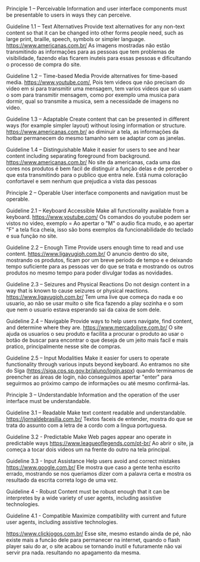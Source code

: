 Principle 1 – Perceivable
Information and user interface components must be presentable to users in ways they can perceive.

Guideline 1.1 – Text Alternatives
Provide text alternatives for any non-text content so that it can be changed into other forms people need, such as large print, braille, speech, symbols or simpler language.
https://www.americanas.com.br/
As imagens mostradas não estão transmitindo as informações para as pessoas que tem problemas de visibilidade, fazendo elas ficarem
inuteis para essas pessoas e dificultando o processo de compra do site.

Guideline 1.2 – Time-based Media
Provide alternatives for time-based media. 
https://www.youtube.com/, Pois tem videos que não precisam do video em si para transmitir uma mensagem, tem varios 
videos que só usam o som para transmitir mensagem, como por exemplo uma musica para dormir, qual so transmite a musica, sem a necessidade de imagens no video.


Guideline 1.3 – Adaptable
Create content that can be presented in different ways (for example simpler layout) without losing information or structure.
https://www.americanas.com.br/
ao diminuir a tela, as informações da hotbar permanecem do mesmo tamanho sem se adaptar com as janelas.

Guideline 1.4 – Distinguishable
Make it easier for users to see and hear content including separating foreground from background.
https://www.americanas.com.br/
No site da americanas, cada uma das cores nos produtos é bem facil de distinguir a função delas e de perceber o que esta transmitindo para o publico que entra nele.
Está numa coloração confortavel e sem nenhum que prejudica a vista das pessoas

  Principle 2 – Operable
User interface components and navigation must be operable.


Guideline 2.1 – Keyboard Accessible
Make all functionality available from a keyboard.
https://www.youtube.com/
Os comandos do youtube podem ser vistos no video, exemplo = Ao apertar o "M" o audio fica mudo, e ao apertar "F" a tela fica cheia, isso são bons exemplos 
da funcionabilidade do teclado e sua função no site.

Guideline 2.2 – Enough Time
Provide users enough time to read and use content.
https://www.ligayugioh.com.br/
O anuncio dentro do site, mostrando os produtos, ficam por um breve periodo de tempo e e deixando tempo suficiente para as pessoas ver 
do que se trata e mostrando os outros produtos no mesmo tempo para poder divulgar todas as novidades.


Guideline 2.3 – Seizures and Physical Reactions
Do not design content in a way that is known to cause seizures or physical reactions.
https://www.ligayugioh.com.br/
Tem uma live que começa do nada e oo usuario, ao não se usar muito o site fica fazendo a play sozinha e o som que nem o usuario estava esperando
sai da caixa de som dele.


Guideline 2.4 – Navigable
Provide ways to help users navigate, find content, and determine where they are.
https://www.mercadolivre.com.br/
O site ajuda os usuarios o seu produto e facilita a procurar o produto ao usar o botão de buscar para encontrar o que deseja de um jeito mais facil
e mais pratico, principalmente nesse site de compras.

Guideline 2.5 – Input Modalities
Make it easier for users to operate functionality through various inputs beyond keyboard.
Ao entramos no site do Siga (https://siga.cps.sp.gov.br/aluno/login.aspx) quando terminamos de preencher as áreas de login, não conseguimos apertar "enter" para 
seguirmos ao próximo campo de informações ou até mesmo confirmá-las.

Principle 3 – Understandable
Information and the operation of the user interface must be understandable.


Guideline 3.1 – Readable
Make text content readable and understandable.
https://jornaldebrasilia.com.br/
Textos faceis de entender, mostra do que se trata do assunto com a letra de a cordo com a lingua portuguesa.


Guideline 3.2 - Predictable
Make Web pages appear ano operate in predictable ways
https://www.leagueoflegends.com/pt-br/
Ao abrir o site, ja começa a tocar dois videos um na frente do outro na tela principal.

Guideline 3.3 - Input Assistance
Help users avoid and correct mistakes
https://www.google.com.br/ 
Ele mostra que caso a gente tenha escrito errado, mostrando se nos queriamos dizer com a palavra certa e mostra os resultado da escrita correta logo de 
uma vez.

Guideline 4 - Robust 
Content must be robust enough that it can be interpretes by a wide variety of user agents, including assistive technologies.

Guideline 4.1 - Compatible
Maximize compatibility with current and future user agents, including assistive technologies.

https://www.clickjogos.com.br/
Esse site, mesmo estando ainda de pé, não existe mais a funcão dele para permanecer na internet, quando o flash player saiu do ar, o site acabou se tornando inutil e futuramente não vai servir pra nada. resultando no apagamento da mesma.

